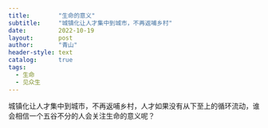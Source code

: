 ```yaml
---
title:        "生命的意义"
subtitle:     "城镇化让人才集中到城市，不再返哺乡村"
date:         2022-10-19
layout:       post
author:       "青山"
header-style: text
catalog:      true
tags:
  - 生命
  - 见众生
---
```


城镇化让人才集中到城市，不再返哺乡村，人才如果没有从下至上的循环流动，谁会相信一个五谷不分的人会关注生命的意义呢？